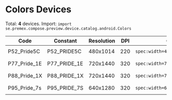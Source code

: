 # Colors Devices

Total: **4** devices. Import: `import se.premex.compose.preview.device.catalog.android.Colors`

| Code | Constant | Resolution | DPI | Compose Spec | Preview Usage |
|------|----------|------------|-----|-------------|---------------|
| P52_Pride5C | P52_PRIDE5C | 480x1014 | 220 | `spec:width=480px,height=1014px,dpi=220` | `@Preview(device = Colors.P52_PRIDE5C)` |
| P77_Pride_1E | P77_PRIDE_1E | 720x1440 | 320 | `spec:width=720px,height=1440px,dpi=320` | `@Preview(device = Colors.P77_PRIDE_1E)` |
| P88_Pride_1X | P88_PRIDE_1X | 720x1440 | 320 | `spec:width=720px,height=1440px,dpi=320` | `@Preview(device = Colors.P88_PRIDE_1X)` |
| P95_Pride_7s | P95_PRIDE_7S | 640x1280 | 320 | `spec:width=640px,height=1280px,dpi=320` | `@Preview(device = Colors.P95_PRIDE_7S)` |

<!-- Generated automatically. Do not edit manually. -->
